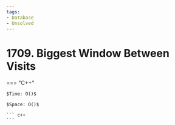 ```yaml
---
tags:
- Database
- Unsolved
---
```



# 1709. Biggest Window Between Visits

=== "C++"

    $Time: O()$

    $Space: O()$

    ``` c++
    ```